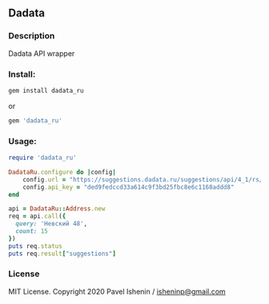 ## Dadata

### Description
Dadata API wrapper

### Install:

```ruby
gem install dadata_ru
```
or 
```ruby
gem 'dadata_ru'
```
### Usage:

```ruby
require 'dadata_ru'

DadataRu.configure do |config|
    config.url = "https://suggestions.dadata.ru/suggestions/api/4_1/rs/suggest/address"
    config.api_key = "ded9fedccd33a614c9f3bd25fbc8e6c1168addd8"
end

api = DadataRu::Address.new
req = api.call({
  query: 'Невский 48',
  count: 15
})
puts req.status
puts req.result["suggestions"]

```
### License
MIT License. Copyright 2020 Pavel Ishenin / isheninp@gmail.com
